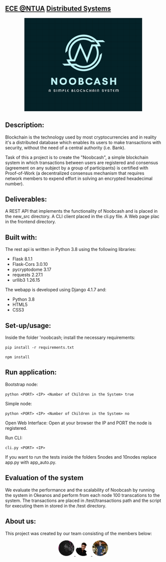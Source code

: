 ## [ECE @NTUA](https://www.ece.ntua.gr/en/undergraduate/info) [Distributed Systems](https://www.ece.ntua.gr/en/undergraduate/courses/3377)

<p align="center">
  <img src="noobcash/etc/logo.png" alt="DS's Custom Image" width="380" height="300" />
</p>

## Description: 
Blockchain is the technology used by most cryptocurrencies and in reality it's a distributed database which enables its users to make transactions with security, without the need of a central authority (i.e. Bank).

Task of this a project is to create the "Noobcash", a simple blockchain system in which transactions
between users are registered and consensus (agreement on any subject by a group of participants) is certified with Proof-of-Work (a decentralized consensus mechanism that requires network members to expend effort in solving an encrypted hexadecimal number).

## Deliverables:
A REST API that implements the functionality of Noobcash and is placed in the new_src directory.
A CLI client placed in the cli.py file.
A Web page plac in the frontend directory.

## Built with:
The rest api is written in Python 3.8 using the following libraries:
* Flask 8.1.1
* Flask-Cors 3.0.10
* pycryptodome 3.17
* requests 2.27.1
* urllib3 1.26.15

The webapp is developed using Django 4.1.7 and:
* Python 3.8
* HTML5
* CSS3

## Set-up/usage:
Inside the folder 'noobcash; install the necessary requirements:

 `pip install -r requirements.txt`

 `npm install`

## Run application:
Bootstrap node:

``python <PORT> <IP> <Number of Children in the System> true``

Simple node: 

``python <PORT> <IP> <Number of Children in the System> no``

Open Web Interface: Open at your browser the IP and PORT the node is registered.

Run CLI: 

``cli.py <PORT> <IP>``

If you want to run the tests inside the folders 5nodes and 10nodes replace app.py with app_auto.py.

## Evaluation of the system
We evaluate the performance and the scalability of Noobcash by running the system in Okeanos and perform from each node 100 transcations to the system. The transactions are placed in /test/transactions path and the script for executing them in stored in the /test directory.

## About us:
This project was created by our team consisting of the members below:

<p align="center">
    <a href="https://github.com/MarkRamosS">
      <!--  Mark Ramos  -->
      <img src="/noobcash/static/mark.png" width="10%">
    </a>  

   <a href="https://github.com/VikentiosVitalis">
      <!--  Vikentios Vitalis -->
      <img src="/noobcash/static/vikentios.png" width="10%">
    </a>  

   <a href="https://github.com/ioannislyras98">
      <!--  Giannis Lyras -->
      <img src="/noobcash/static/giannis.png" width="10%">
    </a>  
<p>